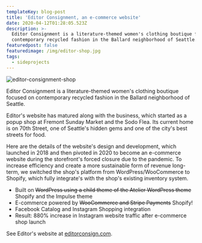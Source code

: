 ```yaml
---
templateKey: blog-post
title: 'Editor Consignment, an e-commerce website'
date: 2020-04-12T01:28:05.523Z
description: >-
  Editor Consignment is a literature-themed women's clothing boutique focused on
  contemporary recycled fashion in the Ballard neighborhood of Seattle.
featuredpost: false
featuredimage: /img/editor-shop.jpg
tags:
  - sideprojects
---
```

![editor-consignment-shop](/img/editor-shop.jpg "Editor Consignment Shop Interior")

Editor Consignment is a literature-themed women's clothing boutique focused on contemporary recycled fashion in the Ballard neighborhood of Seattle.

Editor's website has matured along with the business, which started as a popup shop at Fremont Sunday Market and the Sodo Flea. Its current home is on 70th Street, one of Seattle's hidden gems and one of the city's best streets for food. 

Here are the details of the website's design and development, which launched in 2018 and then pivoted in 2020 to become an e-commerce website during the storefront's forced closure due to the pandemic. To increase efficiency and create a more sustainable form of revenue long-term, we switched the shop's platform from WordPress/WooCommerce to Shopify, which fully integrate's with the shop's existing inventory system.

* Built on ~~WordPress using a child theme of the Atelier WordPress theme~~ Shopify and the Impulse theme
* E-commerce powered by ~~WooCommerce and Stripe Payments~~ Shopify!
* Facebook Catalog and Instagram Shopping integration 
* Result: 880% increase in Instagram website traffic after e-commerce shop launch

See Editor's website at [editorconsign.com](https://www.editorconsign.com).
